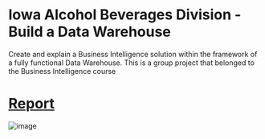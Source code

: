 # Iowa Alcohol Beverages Division - Build a Data Warehouse 
Create and explain a Business Intelligence solution within the framework of a fully functional Data Warehouse. This is a group project that belonged to the Business Intelligence course

# [Report]([https://github.com/RodrigoFreireDA/side_projects/blob/main/2.%20Google%20Capstone%20Project%20-%20Cyclistic/Cyclistic%20Report.pdf](https://github.com/RodrigoFreireDA/side_projects/blob/main/3.%20Iowa%20ABD%20-%20Data%20Warehouse/Report_Compressed.pdf)) 

![image](https://user-images.githubusercontent.com/119375701/230947858-cfba6e17-6930-410f-9a7a-1be3a752251e.png)
